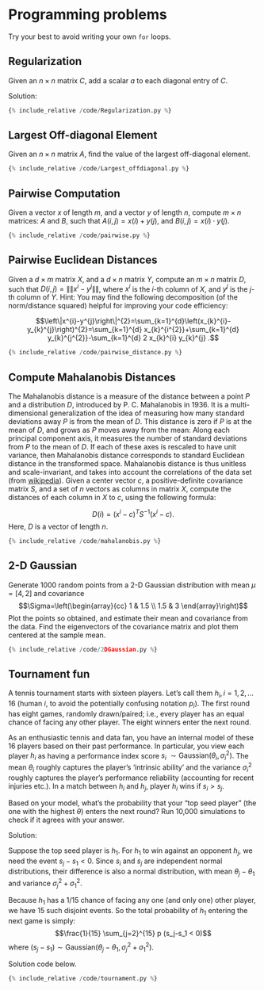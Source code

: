 # Programming problems

Try your best to avoid writing your own `for` loops.

## Regularization

Given an $n \times n$ matrix $C$, add a scalar $a$ to each diagonal
entry of $C$.

Solution:

```py
{% include_relative /code/Regularization.py %}
```


## Largest Off-diagonal Element

Given an $n \times n$ matrix $A$, find the value of the largest
off-diagonal element.

```py
{% include_relative /code/Largest_offdiagonal.py %}
```


## Pairwise Computation

Given a vector $x$ of length $m$, and a vector $y$ of length $n$,
compute $m \times n$ matrices: $A$ and $B$, such that
$A(i, j)=x(i)+y(j)$, and $B(i, j)=x(i) \cdot y(j)$.

```py
{% include_relative /code/pairwise.py %}
```

## Pairwise Euclidean Distances

Given a $d \times m$ matrix $X$, and a $d \times n$ matrix $Y$, compute an $m \times n$ matrix $D$, such that $D(i, j)=\left\|\left\|x^{i}-y^{j}\right\|\right\|$, where $x^{i}$ is the $i$-th column of $X$, and $y^{j}$ is the $j$-th column of $Y$. Hint: You may find the following decomposition (of the norm/distance squared) helpful for improving your code efficiency:

$$\left\|x^{i}-y^{j}\right\|^{2}=\sum_{k=1}^{d}\left(x_{k}^{i}-y_{k}^{j}\right)^{2}=\sum_{k=1}^{d} x_{k}^{i^{2}}+\sum_{k=1}^{d} y_{k}^{j^{2}}-\sum_{k=1}^{d} 2 x_{k}^{i} y_{k}^{j} .$$

```py
{% include_relative /code/pairwise_distance.py %}
```


## Compute Mahalanobis Distances

The Mahalanobis distance is a measure of the distance between a point
$P$ and a distribution $D$, introduced by P. C. Mahalanobis in 1936. It
is a multi-dimensional generalization of the idea of measuring how many
standard deviations away ${P}$ is from the mean of ${D}$. This distance
is zero if ${P}$ is at the mean of ${D}$, and grows as ${P}$ moves away
from the mean: Along each principal component axis, it measures the
number of standard deviations from ${P}$ to the mean of ${D}$. If each
of these axes is rescaled to have unit variance, then Mahalanobis
distance corresponds to standard Euclidean distance in the transformed
space. Mahalanobis distance is thus unitless and scale-invariant, and
takes into account the correlations of the data set (from
[wikipedia](http://en.wikipedia.org/wiki/Mahalanobis_distance)). Given a center
vector $c$, a positive-definite covariance matrix $S$, and a set of $n$
vectors as columns in matrix $X$, compute the distances of each column
in $X$ to $c$, using the following formula:

$$D(i)=\left(x^{i}-c\right)^{T} S^{-1}\left(x^{i}-c\right) .$$Here, $D$
is a vector of length $n$.

```py
{% include_relative /code/mahalanobis.py %}
```

## 2-D Gaussian

Generate 1000 random points from a 2-D Gaussian distribution with mean
$\mu=[4,2]$ and covariance $$\Sigma=\left(\begin{array}{cc}
        1   & 1.5 \\
        1.5 & 3
    \end{array}\right)$$Plot the points so obtained, and estimate their
mean and covariance from the data. Find the eigenvectors of the
covariance matrix and plot them centered at the sample mean.


```py
{% include_relative /code/2DGaussian.py %}
```



## Tournament fun

A tennis tournament starts with sixteen players. Let’s call them
$h_i, i=1,2, \dots 16$ (human $i$, to avoid the potentially confusing
notation $p_i$). The first round has eight games, randomly drawn/paired;
i.e., every player has an equal chance of facing any other player. The
eight winners enter the next round.

As an enthusiastic tennis and data fan, you have an internal model of
these 16 players based on their past performance. In particular, you
view each player $h_i$ as having a performance index score
$s_i ~ \sim \text{Gaussian}(\theta_i, \sigma_i^2).$ The mean $\theta_i$
roughly captures the player’s ‘intrinsic ability’ and the variance
$\sigma_i^2$ roughly captures the player’s performance reliability
(accounting for recent injuries etc.). In a match between $h_i$ and
$h_j$, player $h_i$ wins if $s_i>s_j$.

Based on your model, what’s the probability that your “top seed player”
(the one with the highest $\theta$) enters the next round? Run 10,000
simulations to check if it agrees with your answer.


Solution:

Suppose the top seed player is $h_1$. For $h_1$ to win against an
opponent $h_j$, we need the event $s_j-s_1 < 0$. Since $s_i$ and $s_j$
are independent normal distributions, their difference is also a normal
distribution, with mean $\theta_j - \theta_1$ and variance
$\sigma_j^2 + \sigma_1^2.$

Because $h_1$ has a $1/15$ chance of facing any one (and only one) other
player, we have 15 such disjoint events. So the total probability of
$h_1$ entering the next game is simply:
$$\frac{1}{15} \sum_{j=2}^{15} p (s_j-s_1 < 0)$$ where
$(s_j-s_1) \sim \text{Gaussian}(\theta_j- \theta_1, \sigma_j^2 + \sigma_1^2).$


Solution code below.
```py
{% include_relative /code/tournament.py %}
```